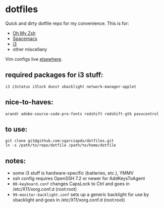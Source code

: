 # dotfiles
Quick and dirty dotfile repo for my convenience. This is for:
- [Oh My Zsh](https://github.com/robbyrussell/oh-my-zsh)
- [Spacemacs](https://github.com/syl20bnr/spacemacs)
- [i3](https://i3wm.org)
- other miscellany

Vim configs live [elsewhere](https://github.com/sgarciapdx/vim-config).

## required packages for i3 stuff:
```
i3 i3status i3lock dunst xbacklight network-manager-applet
```

## nice-to-haves:
```
arandr adobe-source-code-pro-fonts redshift redshift-gtk pavucontrol
```

## to use:
```
git clone git@github.com:sgarciapdx/dotfiles.git
ln -s /path/to/repo/dotfile /path/to/home/dotfile
```

## notes:
- some i3 stuff is hardware-specific (batteries, etc.), YMMV
- ssh config requires OpenSSH 7.2 or newer for AddKeysToAgent
- `00-keyboard.conf` changes CapsLock to Ctrl and goes in /etc/X11/xorg.conf.d (root:root)
- `99-monitor-backlight.conf` sets up a generic backlight for use by xbacklight and goes in /etc/X11/xorg.conf.d (root:root)
